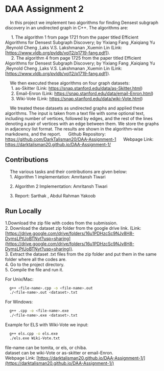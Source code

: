 
# DAA Assignment 2

&nbsp;&nbsp;&nbsp;&nbsp;In this project we implement two algorithms for finding Densest subgraph discovery in an undirected graph in C++. The algorithms are:

&nbsp;&nbsp;&nbsp;&nbsp;&nbsp;1. The algorithm 1 from page 1721 from the paper titled Efficient Algorithms for Densest Subgraph Discovery; by Yixiang Fang ,Kaiqiang Yu ,Reynold Cheng ,Laks V.S. Lakshmanan ,Xuemin Lin (Link: [https://www.vldb.org/pvldb/vol12/p1719-fang.pdf]).  
&nbsp;&nbsp;&nbsp;&nbsp;&nbsp;2. The algorithm 4 from page 1725 from the paper titled Efficient Algorithms for Densest Subgraph Discovery; by Yixiang Fang ,Kaiqiang Yu ,Reynold Cheng ,Laks V.S. Lakshmanan ,Xuemin Lin (Link: [https://www.vldb.org/pvldb/vol12/p1719-fang.pdf]).    

&nbsp;&nbsp;&nbsp;&nbsp;We then executed these algorithms on four graph datasets:  
&nbsp;&nbsp;&nbsp;&nbsp;&nbsp;1. as-Skitter (Link: https://snap.stanford.edu/data/as-Skitter.html)  
&nbsp;&nbsp;&nbsp;&nbsp;&nbsp;2. Email-Enron (Link: https://snap.stanford.edu/data/email-Enron.html)  
&nbsp;&nbsp;&nbsp;&nbsp;&nbsp;3. Wiki-Vote (Link: https://snap.stanford.edu/data/wiki-Vote.html)    

&nbsp;&nbsp;&nbsp;&nbsp;We treated these datasets as undirected graphs and applied these algorithms. The input is taken from a text file with some optional text, including number of vertices, followed by edges, and the rest of the lines denoting a pair of vertices with an edge between them. We store the graphs in adjacency list format. The results are shown in the algorithm-wise markdowns, and the report.
&nbsp;&nbsp;&nbsp;&nbsp; Github Repository: https://github.com/DarkTalisman20/DAA-Assignment-1
&nbsp;&nbsp;&nbsp;&nbsp; Webpage Link: https://darktalisman20.github.io/DAA-Assignment-1/
## Contributions

&nbsp;&nbsp;&nbsp;&nbsp;The various tasks and their contributions are given below:  
&nbsp;&nbsp;&nbsp;&nbsp;1. Algorithm 1 implementation: Amritansh Tiwari

&nbsp;&nbsp;&nbsp;&nbsp;2. Algorithm 2 Implementation: Amritansh Tiwari 

&nbsp;&nbsp;&nbsp;&nbsp;3. Report: Sarthak , Abdul Rahman Yakoob 


## Run Locally

1.Download the zip file with codes from the submission.  
2. Download the dataset zip folder from the google drive link. (Link: [https://drive.google.com/drive/folders/16u1PDHzcSc9NJv8H8-DymsLPtUoBTNyt?usp=sharing](https://drive.google.com/drive/folders/16u1PDHzcSc9NJv8H8-DymsLPtUoBTNyt?usp=sharing)).  
3. Extract the dataset .txt files from the zip folder and put them in the same folder where all the codes are.  
4. Go to the project directory.  
5. Compile the file and run it.  

For Unix/Mac:

```bash
  g++ <file-name>.cpp -o <file-name>.out
  ./<file-name>.out <dataset>.txt
```

For Windows:

```bash
  g++ .cpp -o <file-name>.exe
  ./<file-name>.exe <dataset>.txt
```

Example for ELS with Wiki-Vote we input:  
```bash
  g++ els.cpp -o els.exe
  ./els.exe Wiki-Vote.txt
```

file-name can be tomita, or els, or chiba.  
dataset can be wiki-Vote or as-skitter or email-Enron.  
Webpage Link: [https://darktalisman20.github.io/DAA-Assignment-1/](https://darktalisman20.github.io/DAA-Assignment-1/)  
